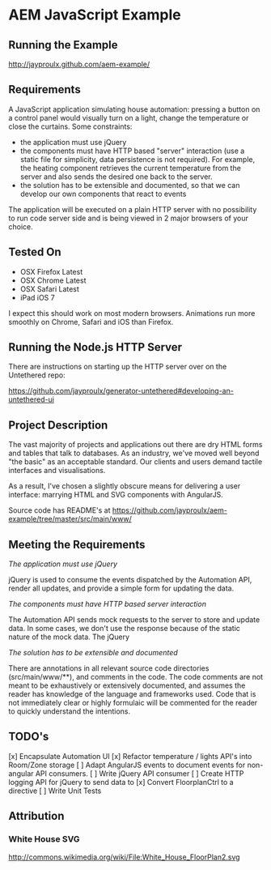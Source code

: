 AEM JavaScript Example
======================

Running the Example
-------------------

http://jayproulx.github.com/aem-example/

Requirements
------------

A JavaScript application simulating house automation: pressing a button on a control panel would visually turn on a light, change the temperature or close the curtains. Some constraints:
- the application must use jQuery
- the components must have HTTP based "server" interaction (use a static file for simplicity, data persistence is not required). For example, the heating component retrieves the current temperature from the server and also sends the desired one back to the server.
- the solution has to be extensible and documented, so that we can develop our own components that react to events

The application will be executed on a plain HTTP server with no possibility to run code server side and is being viewed in 2 major browsers of your choice.

Tested On
---------

- OSX Firefox Latest
- OSX Chrome Latest
- OSX Safari Latest
- iPad iOS 7

I expect this should work on most modern browsers.  Animations run more smoothly on Chrome, Safari and iOS than Firefox.

Running the Node.js HTTP Server
-------------------------------

There are instructions on starting up the HTTP server over on the Untethered repo:

https://github.com/jayproulx/generator-untethered#developing-an-untethered-ui

Project Description
-------------------

The vast majority of projects and applications out there are dry HTML forms and tables that talk to databases.  As an industry, we've moved well beyond "the basic" as an acceptable standard.  Our clients and users demand tactile interfaces and visualisations.

As a result, I've chosen a slightly obscure means for delivering a user interface: marrying HTML and SVG components with AngularJS.

Source code has README's at https://github.com/jayproulx/aem-example/tree/master/src/main/www/

Meeting the Requirements
------------------------

_The application must use jQuery_

jQuery is used to consume the events dispatched by the Automation API, render all updates, and provide  a simple form
for updating the data.

_The components must have HTTP based server interaction_

The Automation API sends mock requests to the server to store and update data.  In some cases, we don't use the response
because of the static nature of the mock data.  The jQuery

_The solution has to be extensible and documented_

There are annotations in all relevant source code directories (src/main/www/**), and comments in the code.  The code
comments are not meant to be exhaustively or extensively documented, and assumes the reader has knowledge of the
language and frameworks used.  Code that is not immediately clear or highly formulaic will be commented for the reader
to quickly understand the intentions.

TODO's
------

[x] Encapsulate Automation UI
[x] Refactor temperature / lights API's into Room/Zone storage
[ ] Adapt AngularJS events to document events for non-angular API consumers.
[ ] Write jQuery API consumer
[ ] Create HTTP logging API for jQuery to send data to
[x] Convert FloorplanCtrl to a directive
[ ] Write Unit Tests

Attribution
-----------

### White House SVG ###

http://commons.wikimedia.org/wiki/File:White_House_FloorPlan2.svg


